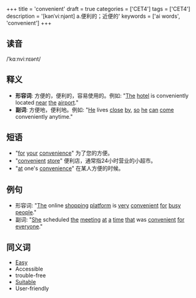 +++
title = 'convenient'
draft = true
categories = ['CET4']
tags = ['CET4']
description = '[kənˈviːnjənt] a.便利的；近便的'
keywords = ['ai words', 'convenient']
+++

## 读音
/ˈkɑːnviːnɪənt/

## 释义
- **形容词**: 方便的，便利的，容易使用的。例如: "[The](/zh/post/the/) [hotel](/zh/post/hotel/) is conveniently located [near](/zh/post/near/) [the](/zh/post/the/) [airport](/zh/post/airport/)."
- **副词**: 方便地，便利地。例如: "[He](/zh/post/he/) lives [close](/zh/post/close/) [by](/zh/post/by/), [so](/zh/post/so/) [he](/zh/post/he/) [can](/zh/post/can/) [come](/zh/post/come/) conveniently anytime."

## 短语
- "[for](/zh/post/for/) [your](/zh/post/your/) [convenience](/zh/post/convenience/)" 为了您的方便。
- "[convenient](/zh/post/convenient/) [store](/zh/post/store/)" 便利店，通常指24小时营业的小超市。
- "[at](/zh/post/at/) one's [convenience](/zh/post/convenience/)" 在某人方便的时候。

## 例句
- 形容词: "[The](/zh/post/the/) online [shopping](/zh/post/shopping/) [platform](/zh/post/platform/) is [very](/zh/post/very/) [convenient](/zh/post/convenient/) [for](/zh/post/for/) [busy](/zh/post/busy/) [people](/zh/post/people/)."
- 副词: "[She](/zh/post/she/) scheduled [the](/zh/post/the/) [meeting](/zh/post/meeting/) [at](/zh/post/at/) [a](/zh/post/a/) [time](/zh/post/time/) [that](/zh/post/that/) was [convenient](/zh/post/convenient/) [for](/zh/post/for/) [everyone](/zh/post/everyone/)."

## 同义词
- [Easy](/zh/post/easy/)
- Accessible
- trouble-free
- [Suitable](/zh/post/suitable/)
- User-friendly
